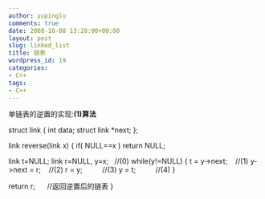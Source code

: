 ```yaml
---
author: yupinglu
comments: true
date: 2008-10-08 13:28:00+00:00
layout: post
slug: linked_list
title: 链表
wordpress_id: 19
categories:
- C++
tags:
- C++
---
```


单链表的逆置的实现:**(1)算法**

struct link
{
int data;
struct link *next;
};

link reverse(link x)
{
if( NULL==x )
return NULL;

link t=NULL;
link r=NULL, y=x;   //(0)
while(y!=NULL)
{
t = y->next;    //(1)
y->next = r;    //(2)
r = y;          //(3)
y = t;          //(4)
}

return r;      //返回逆置后的链表
}
